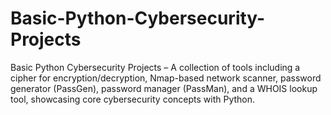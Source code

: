 # Basic-Python-Cybersecurity-Projects
Basic Python Cybersecurity Projects – A collection of tools including a cipher for encryption/decryption, Nmap-based network scanner, password generator (PassGen), password manager (PassMan), and a WHOIS lookup tool, showcasing core cybersecurity concepts with Python.

